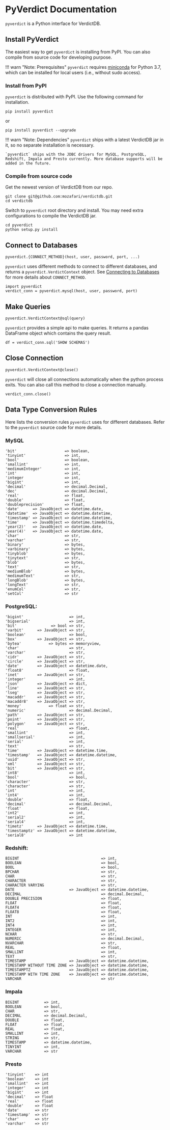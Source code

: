 # PyVerdict Documentation

`pyverdict` is a Python interface for VerdictDB.

## Install PyVerdict

The easiest way to get `pyverdict` is installing from PyPI. You can also compile from source code for developing purpose.

!!! warn "Note: Prerequisites"
    `pyverdict` requires [miniconda](https://conda.io/docs/user-guide/install/index.html) for Python 3.7,
    which can be installed for local users (i.e., without sudo access).

### Install from PyPI

`pyverdict` is distributed with PyPI. Use the following command for installation.

```
pip install pyverdict
```
or
```
pip install pyverdict --upgrade
```

!!! warn "Note: Dependencies"
    `pyverdict` ships with a latest VerdictDB jar in it, so no separate installation is necessary.

    `pyverdict` ships with the JDBC drivers for MySQL, PostgreSQL, Redshift, Impala and Presto currently. More database supports will be added in the future.

### Compile from source code

Get the newest version of VerdictDB from our repo.
```
git clone git@github.com:mozafari/verdictdb.git
cd verdictdb
```
Switch to `pyverdict` root directory and install. You may need extra configurations to compile the VerdictDB jar.
```
cd pyverdict
python setup.py install
```

## Connect to Databases

`pyverdict.{CONNECT_METHOD}(host, user, password, port, ...)`

`pyverdict` uses different methods to connect to different databases, and returns a `pyverdict.VerdictContext` object. See [Connecting to Databases](/reference/connection/) for more details about `CONNECT_METHOD`.
```
import pyverdict
verdict_conn = pyverdict.mysql(host, user, password, port)
```

## Make Queries

`pyverdict.VerdictContext@sql(query)`

`pyverdict` provides a simple api to make queries. It returns a pandas DataFrame object which contains the query result.
```
df = verdict_conn.sql('SHOW SCHEMAS')
```

## Close Connection

`pyverdict.VerdictContext@close()`

`pyverdict` will close all connections automatically when the python process exits. You can also call this method to close a connection manually.
```
verdict_conn.close()
```

## Data Type Conversion Rules
Here lists the conversion rules `pyverdict` uses for different databases. Refer to the `pyverdict` source code for more details.
### MySQL
```
'bit'                     => boolean,
'tinyint'                 => int,
'bool'                    => boolean,
'smallint'                => int,
'medimumInteger'          => int,
'int'                     => int,
'integer                  => int,
'bigint'                  => int,
'decimal'                 => decimal.Decimal,
'dec'                     => decimal.Decimal,
'real'                    => float,
'double'                  => float,
'doubleprecision'         => float,
'date'      => JavaObject => datetime.date,
'datetime'  => JavaObject => datetime.datetime,
'timestamp' => JavaObject => datetime.datetime,
'time'      => JavaObject => datetime.timedelta,
'year(2)'   => JavaObject => datetime.date,
'year(4)'   => JavaObject => datetime.date,
'char'                    => str,
'varchar'                 => str,
'binary'                  => bytes,
'varbinary'               => bytes,
'tinyblob'                => bytes,
'tinytext'                => str,
'blob'                    => bytes,
'text'                    => str,
'mediumBlob'              => bytes,
'medimumText'             => str,
'longBlob'                => bytes,
'longText'                => str,
'enumCol'                 => str,
'setCol'                  => str
```

### PostgreSQL:
```
'bigint'                    => int,
'bigserial'                 => int,
'bit'               => bool => str,
'varbit'      => JavaObject => str,
'boolean'                   => bool,
'box'         => JavaObject => str,
'bytea'            => bytes => memoryview,
'char'                      => str,
'varchar'                   => str,
'cidr'        => JavaObject => str,
'circle'      => JavaObject => str,
'date'        => JavaObject => datetime.date,
'float8'                    => float,
'inet'        => JavaObject => str,
'integer'                   => int,
'json'        => JavaObject => dict,
'line'        => JavaObject => str,
'lseg'        => JavaObject => str,
'macaddr'     => JavaObject => str,
'macaddr8'    => JavaObject => str,
'money'            => float => str,
'numeric'                   => decimal.Decimal,
'path'        => JavaObject => str,
'point'       => JavaObject => str,
'polygon'     => JavaObject => str,
'real'                      => float,
'smallint'                  => int,
'smallserial'               => int,
'serial'                    => int,
'text'                      => str,
'time'        => JavaObject => datetime.time,
'timestamp'   => JavaObject => datetime.datetime,
'uuid'        => JavaObject => str,
'xml'         => JavaObject => str,
'bit'         => JavaObject => str,
'int8'                      => int,
'bool'                      => bool,
'character'                 => str,
'character'                 => str,
'int'                       => int,
'int4'                      => int,
'double'                    => float,
'decimal'                   => decimal.Decimal,
'float'                     => float,
'int2'                      => int,
'serial2'                   => int,
'serial4'                   => int,
'timetz'      => JavaObject => datetime.time,
'timestamptz' => JavaObject => datetime.datetime,
'serial8'                   => int
```

### Redshift:
```
BIGINT                                    => int,
BOOLEAN                                   => bool,
BOOL                                      => bool,
BPCHAR                                    => str,
CHAR                                      => str,
CHARACTER                                 => str,
CHARACTER VARYING                         => str,
DATE                        => JavaObject => datetime.datetime,
DECIMAL                                   => decimal.Decimal,
DOUBLE PRECISION                          => float,
FLOAT                                     => float,
FLOAT4                                    => float,
FLOAT8                                    => float,
INT                                       => int,
INT2                                      => int,
INT4                                      => int,
INTEGER                                   => int,
NCHAR                                     => str,
NUMERIC                                   => decimal.Decimal,
NVARCHAR                                  => str,
REAL                                      => float,
SMALLINT                                  => int,
TEXT                                      => str,
TIMESTAMP                   => JavaObject => datetime.datetime,
TIMESTAMP WITHOUT TIME ZONE => JavaObject => datetime.datetime,
TIMESTAMPTZ                 => JavaObject => datetime.datetime,
TIMESTAMP WITH TIME ZONE    => JavaObject => datetime.datetime,
VARCHAR                                   => str
```

### Impala
```
BIGINT           => int,
BOOLEAN          => bool,
CHAR             => str,
DECIMAL          => decimal.Decimal,
DOUBLE           => float,
FLOAT            => float,
REAL             => float,
SMALLINT         => int,
STRING           => str,
TIMESTAMP        => datetime.datetime,
TINYINT          => int,
VARCHAR          => str
```

### Presto
```
'tinyint'    => int
'boolean'    => int
'smallint'   => int
'integer'    => int
'bigint'     => int
'decimal'    => float
'real'       => float
'double'     => float
'date'       => str
'timestamp'  => str
'char'       => str
'varchar'    => str
```
